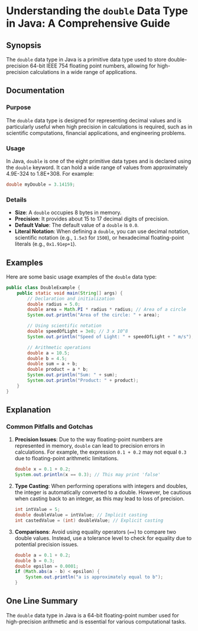 <!--
Meta Description: # Understanding the `double` Data Type in Java: A Comprehensive Guide ## Synopsis The `double` data type in Java is a primitive data type used to stor...
Meta Keywords: double, precision, java, data, type
-->

# Understanding the `double` Data Type in Java: A Comprehensive Guide

## Synopsis
The `double` data type in Java is a primitive data type used to store double-precision 64-bit IEEE 754 floating point numbers, allowing for high-precision calculations in a wide range of applications.

## Documentation
### Purpose
The `double` data type is designed for representing decimal values and is particularly useful when high precision in calculations is required, such as in scientific computations, financial applications, and engineering problems.

### Usage
In Java, `double` is one of the eight primitive data types and is declared using the `double` keyword. It can hold a wide range of values from approximately 4.9E-324 to 1.8E+308. For example:

```java
double myDouble = 3.14159;
```

### Details
- **Size**: A `double` occupies 8 bytes in memory.
- **Precision**: It provides about 15 to 17 decimal digits of precision.
- **Default Value**: The default value of a `double` is `0.0`.
- **Literal Notation**: When defining a `double`, you can use decimal notation, scientific notation (e.g., `1.5e3` for `1500`), or hexadecimal floating-point literals (e.g., `0x1.91ep+1`).

## Examples
Here are some basic usage examples of the `double` data type:

```java
public class DoubleExample {
    public static void main(String[] args) {
        // Declaration and initialization
        double radius = 5.0;
        double area = Math.PI * radius * radius; // Area of a circle
        System.out.println("Area of the circle: " + area);

        // Using scientific notation
        double speedOfLight = 3e8; // 3 x 10^8
        System.out.println("Speed of Light: " + speedOfLight + " m/s");

        // Arithmetic operations
        double a = 10.5;
        double b = 4.5;
        double sum = a + b;
        double product = a * b;
        System.out.println("Sum: " + sum);
        System.out.println("Product: " + product);
    }
}
```

## Explanation
### Common Pitfalls and Gotchas
1. **Precision Issues**: Due to the way floating-point numbers are represented in memory, `double` can lead to precision errors in calculations. For example, the expression `0.1 + 0.2` may not equal `0.3` due to floating-point arithmetic limitations.

   ```java
   double x = 0.1 + 0.2;
   System.out.println(x == 0.3); // This may print 'false'
   ```

2. **Type Casting**: When performing operations with integers and doubles, the integer is automatically converted to a double. However, be cautious when casting back to an integer, as this may lead to loss of precision.

   ```java
   int intValue = 5;
   double doubleValue = intValue; // Implicit casting
   int castedValue = (int) doubleValue; // Explicit casting
   ```

3. **Comparisons**: Avoid using equality operators (`==`) to compare two double values. Instead, use a tolerance level to check for equality due to potential precision issues.

   ```java
   double a = 0.1 + 0.2;
   double b = 0.3;
   double epsilon = 0.0001;
   if (Math.abs(a - b) < epsilon) {
       System.out.println("a is approximately equal to b");
   }
   ```

## One Line Summary
The `double` data type in Java is a 64-bit floating-point number used for high-precision arithmetic and is essential for various computational tasks.